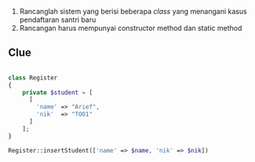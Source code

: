 1. Rancanglah sistem yang berisi beberapa _class_ yang menangani kasus pendaftaran santri baru
2. Rancangan harus mempunyai constructor method dan static method

## Clue

```php

class Register
{
    private $student = [
      [
        'name' => "Arief",
        'nik'  => "TOO1"
      ]
    ];
}

Register::insertStudent(['name' => $name, 'nik' => $nik])
```
